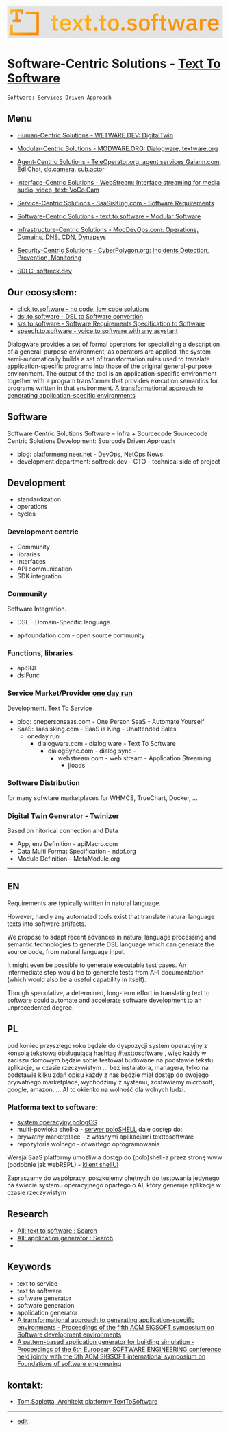 ![text.to.software](text.to.software.png)


# Software-Centric Solutions - [Text To Software](http://text.to.software)


    Software: Services Driven Approach


## Menu

+ [Human-Centric Solutions - WETWARE.DEV: DigitalTwin](http://www.wetware.dev)
+ [Modular-Centric Solutions - MODWARE.ORG: Dialogware, textware.org](https://www.modware.org)
+ [Agent-Centric Solutions - TeleOperator.org: agent services Gaiann.com, Edi.Chat, do.camera, sub.actor](http://www.TeleOperator.org)
+ [Interface-Centric Solutions - WebStream: Interface streaming for media audio, video, text: VoCo.Cam](http://www.WebStream.dev)
+ [Service-Centric Solutions - SaaSisKing.com - Software Requirements](http://www.SaaSisKing.com)
+ [Software-Centric Solutions - text.to.software - Modular Software](http://text.to.software)
+ [Infrastructure-Centric Solutions - ModDevOps.com: Operations, Domains, DNS, CDN, Dynapsys](http://www.ModDevOps.com)
+ [Security-Centric Solutions - CyberPolygon.org: Incidents Detection, Prevention, Monitoring](http://www.cyberpolygon.org)

+ [SDLC: softreck.dev](http://leadership.run/SDLC)

  
## Our ecosystem:

+ [click.to.software - no code, low code solutions](https://click.to.software/)
+ [dsl.to.software - DSL to Software convertion](https://dsl.to.software/)
+ [srs.to.software - Software Requirements Specification to Software](https://srs.to.software/)
+ [speech.to.software - voice to software with any asystant](https://speech.to.software/)


Dialogware provides a set of formal operators for specializing a description of a general-purpose environment; as operators are applied, the system semi-automatically builds a set of transformation rules used to translate application-specific programs into those of the original general-purpose environment. The output of the tool is an application-specific environment together with a program transformer that provides execution semantics for programs written in that environment.
[A transformational approach to generating application-specific environments](https://dl.acm.org/doi/epdf/10.1145/142868.142917)



  



## Software


Software Centric Solutions
Software = Infra + Sourcecode
Sourcecode Centric Solutions
Development: Sourcode Driven Approach

+ blog: platformengineer.net - DevOps, NetOps  News
+ development department: softreck.dev - CTO - technical side of project



## Development

+ standardization
+ operations
+ cycles


### Development centric

+ Community
+ libraries
+ interfaces
+ API communication
+ SDK integration

  
### Community
Software Integration.

+ DSL - Domain-Specific language.
  
+ apifoundation.com - open source community      


### Functions, libraries

+ apiSQL
+ dslFunc


### Service Market/Provider  [one day run](http://www.onedayrun.com)

Development. Text To Service

+ blog: onepersonsaas.com - One Person SaaS - Automate Yourself
+ SaaS: saasisking.com - SaaS is King - Unattended Sales      
  + oneday.run 
    + dialogware.com - dialog ware - Text To Software
      + dialogSync.com - dialog sync -  
        + webstream.com - web stream - Application Streaming  
          + jloads 



### Software Distribution

for many sofwtare marketplaces for WHMCS, TrueChart, Docker, ...



### Digital Twin Generator - [Twinizer](http://www.twinizer.com)

Based on hitorical connection and Data 
+ App, env Definition - apiMacro.com
+ Data Multi Format Specification - ndof.org 
+ Module Definition - MetaModule.org







---



## EN



Requirements are typically written in natural language. 

However, hardly any automated tools exist that translate natural language texts into software artifacts. 
 
 We propose to adapt recent advances in natural language processing and semantic technologies to generate DSL language which can generate the source code, from natural language input. 
 
It might even be possible to generate executable test cases. 
An intermediate step would be to generate tests from API documentation (which would also be a useful capability in itself). 

Though speculative, a determined, long-term effort in translating text to software could automate and accelerate software development to an unprecedented degree.


## PL

pod koniec przyszłego roku będzie do dyspozycji system operacyjny z konsolą tekstową obsługującą hashtag #texttosoftware , więc każdy w zaciszu domowym będzie sobie testował budowane na podstawie tekstu aplikacje, w czasie rzeczywistym ... bez instalatora, managera, tylko na podstawie kilku zdań opisu każdy z nas będzie miał dostęp do swojego prywatnego marketplace, wychodzimy z systemu, zostawiamy microsoft, google, amazon, ... AI to okienko na wolność dla wolnych ludzi.

### Platforma text to software:

+ [system operacyjny pologOS](http://www.pologos.com)
+ multi-powłoka shell-a - [serwer poloSHELL](http://www.poloshell.com) daje dostęp do:
 + prywatny marketplace - z własnymi aplikacjami texttosoftware
 + repozytoria wolnego - otwartego oprogramowania 

Wersja SaaS platformy umożliwia dostęp do (polo)shell-a przez stronę www (podobnie jak webREPL) - [klient shellUI](http://www.shellui.com)

Zapraszamy do współpracy, poszkujemy chętnych do testowania jedynego na świecie systemu operacyjnego opartego o AI, który generuje aplikacje w czasie rzeczywistym


## Research

+ [All: text to software : Search](https://dl.acm.org/action/doSearch?AllField=text+to+software&expand=all&ConceptID=119584&startPage=0&sortBy=EpubDate_desc)
+ [All: application generator : Search](https://dl.acm.org/action/doSearch?AllField=application+generator&ConceptID=119584&expand=all)
+ 

## Keywords
+ text to service
+ text to software
+ software generator
+ software generation
+ application generator
+ [A transformational approach to generating application-specific environments - Proceedings of the fifth ACM SIGSOFT symposium on Software development environments](https://dl.acm.org/doi/10.1145/142868.142917)
+ [A pattern-based application generator for building simulation - Proceedings of the 6th European SOFTWARE ENGINEERING conference held jointly with the 5th ACM SIGSOFT international symposium on Foundations of software engineering](https://dl.acm.org/doi/10.1145/267895.267927)






## kontakt:

+ [Tom Sapletta, Architekt platformy TextToSoftware](https://www.linkedin.com/in/tom-sapletta-com)


---

+ [edit](https://github.com/text-to-software/text.to.software/edit/main/README.md)


